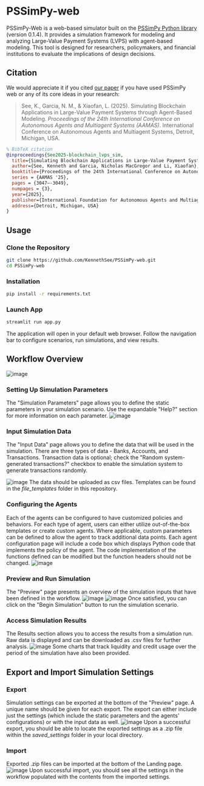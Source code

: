 # PSSimPy-web
PSSimPy-Web is a web-based simulator built on the [PSSimPy Python library](https://github.com/KennethSee/PSSimPy) (version 0.1.4). It provides a simulation framework for modeling and analyzing Large-Value Payment Systems (LVPS) with agent-based modeling. This tool is designed for researchers, policymakers, and financial institutions to evaluate the implications of design decisions.

## Citation

We would appreciate it if you cited [our paper](https://www.ifaamas.org/Proceedings/aamas2025/pdfs/p3047.pdf) if you have used PSSimPy web or any of its core ideas in your research:

>See, K., Garcia, N. M., & Xiaofan, L. (2025). Simulating Blockchain Applications in Large-Value Payment Systems through Agent-Based Modeling. _Proceedings of the 24th International Conference on Autonomous Agents and Multiagent Systems (AAMAS)_. International Conference on Autonomous Agents and Multiagent Systems, Detroit, Michigan, USA.

```BibTeX
% BibTeX citation
@inproceedings{See2025-blockchain_lvps_sim,
  title={Simulating Blockchain Applications in Large-Value Payment Systems through Agent-Based Modeling},
  author={See, Kenneth and Garcia, Nicholas MacGregor and Li, Xiaofan},
  booktitle={Proceedings of the 24th International Conference on Autonomous Agents and Multiagent Systems},
  series = {AAMAS '25},
  pages = {3047–-3049},
  numpages = {3},
  year={2025},
  publisher={International Foundation for Autonomous Agents and Multiagent Systems},
  address={Detroit, Michigan, USA}
}
```

## Usage
### Clone the Repository
```bash
git clone https://github.com/KennethSee/PSSimPy-web.git
cd PSSimPy-web
```

### Installation
```bash
pip install -r requirements.txt
```

### Launch App
```bash
streamlit run app.py
```

The application will open in your default web browser. Follow the navigation bar to configure scenarios, run simulations, and view results.

## Workflow Overview
![image](https://github.com/user-attachments/assets/b8af4f60-64a7-42f1-a4ca-358fc0b14d26)

### Setting Up Simulation Parameters
The "Simulation Parameters" page allows you to define the static parameters in your simulation scenario. Use the expandable "Help?" section for more information on each parameter.
![image](https://github.com/user-attachments/assets/6045c163-aa44-4ed7-9d9d-b3fd645b79a4)

### Input Simulation Data
The "Input Data" page allows you to define the data that will be used in the simulation. There are three types of data - Banks, Accounts, and Transactions. Transaction data is optional; check the "Random system-generated transactions?" checkbox to enable the simulation system to generate transactions randomly.

![image](https://github.com/user-attachments/assets/1dea69ab-0193-4ea4-98dc-ab535ac10994)
The data should be uploaded as csv files. Templates can be found in the _file_templates_ folder in this repository.
### Configuring the Agents
Each of the agents can be configured to have customized policies and behaviors. For each type of agent, users can either utilize out-of-the-box templates or create custom agents. Where applicable, custom parameters can be defined to allow the agent to track additional data points. Each agent configuration page will include a code box which displays Python code that implements the policy of the agent. The code implementation of the functions defined can be modified but the function headers should not be changed.
![image](https://github.com/user-attachments/assets/613cc7b4-98b2-4b6d-a624-212aad2c0fcb)

### Preview and Run Simulation
The "Preview" page presents an overview of the simulation inputs that have been defined in the workflow.
![image](https://github.com/user-attachments/assets/2e5ccd4f-036f-46de-b491-9d92554c21e5)
![image](https://github.com/user-attachments/assets/297140a6-6a46-46ca-b249-0ca4ad7bd4f2)
Once satisfied, you can click on the "Begin Simulation" button to run the simulation scenario.

### Access Simulation Results
The Results section allows you to access the results from a simulation run. Raw data is displayed and can be downloaded as .csv files for further analysis.
![image](https://github.com/user-attachments/assets/6d4604ca-fbb9-47f1-af74-0365ebe546c1)
Some charts that track liquidity and credit usage over the period of the simulation have also been provided.

## Export and Import Simulation Settings
### Export
Simulation settings can be exported at the bottom of the "Preview" page. A unique name should be given for each export. The export can either include just the settings (which include the static parameters and the agents' configurations) or with the input data as well.
![image](https://github.com/user-attachments/assets/eca01a1e-36c4-462f-a160-ee2d02e91c2e)
Upon a successful export, you should be able to locate the exported settings as a .zip file within the _saved_settings_ folder in your local directory.

### Import
Exported .zip files can be imported at the bottom of the Landing page.
![image](https://github.com/user-attachments/assets/b33417ff-2d14-4675-9ff9-1297a9a18d5d)
Upon successful import, you should see all the settings in the workflow populated with the contents from the imported settings.



